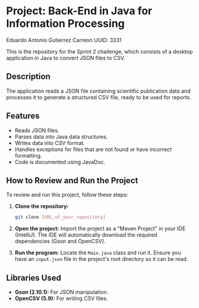# Project: Back-End in Java for Information Processing

Eduardo Antonio Gutierrez Carreon UUID: 3331

This is the repository for the Sprint 2 challenge, which consists of a desktop application in Java to convert JSON files to CSV.

## Description
The application reads a JSON file containing scientific publication data and processes it to generate a structured CSV file, ready to be used for reports.

## Features
- Reads JSON files.
- Parses data into Java data structures.
- Writes data into CSV format.
- Handles exceptions for files that are not found or have incorrect formatting.
- Code is documented using JavaDoc.

## How to Review and Run the Project
To review and run this project, follow these steps:

1.  **Clone the repository:**
    ```bash
    git clone [URL_of_your_repository]
    ```
2.  **Open the project:** Import the project as a "Maven Project" in your IDE (IntelliJ). The IDE will automatically download the required dependencies (Gson and OpenCSV).

3.  **Run the program:** Locate the `Main.java` class and run it. Ensure you have an `input.json` file in the project's root directory so it can be read.

## Libraries Used
- **Gson (2.10.1):** For JSON manipulation.
- **OpenCSV (5.9):** For writing CSV files.